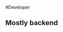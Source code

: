<!-- .slide: data-background="url(images/slides/intro/developer.gif) no-repeat center" data-background-size="contain" -->
#Developer
## Mostly backend